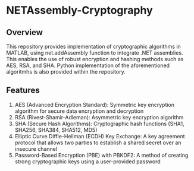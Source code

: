 # NETAssembly-Cryptography
## Overview
This repository provides implementation of cryptographic algorithms in MATLAB, using net.addAssembly function to integrate .NET assemblies. This enables the use of robust encryption and hashing methods such as AES, RSA, and SHA.
Python implementation of the aforementioned algoritmhs is also provided within the repository. 
## Features
1. AES (Advanced Encryption Standard): Symmetric key encryption algorithm for secure data encryption and decryption
2. RSA (Rivest-Shamir-Adleman): Asymmetric key encryption algorithm
3. SHA (Secure Hash Algorithms): Cryptographic hash functions (SHA1, SHA256, SHA384, SHA512, MD5)
4. Elliptic Curve Diffie-Hellman (ECDH) Key Exchange: A key agreement protocol that allows two parties to establish a shared secret over an insecure channel
5. Password-Based Encryption (PBE) with PBKDF2: A method of creating strong cryptographic keys using a user-provided password
